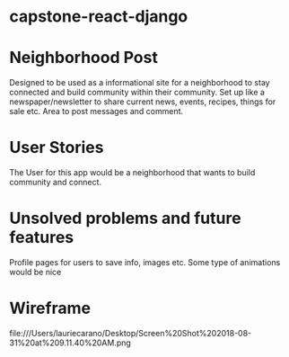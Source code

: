 # capstone-react-django

# Neighborhood Post
Designed to be used as a informational site for a neighborhood to stay connected and build community within their community.
Set up like a newspaper/newsletter to share current news, events, recipes, things for sale etc.  Area to post messages and comment.

# User Stories
The User for this app would be a neighborhood that wants to build community and connect.

# Unsolved problems and future features
Profile pages for users to save info, images etc.
Some type of animations would be nice

# Wireframe
file:///Users/lauriecarano/Desktop/Screen%20Shot%202018-08-31%20at%209.11.40%20AM.png

